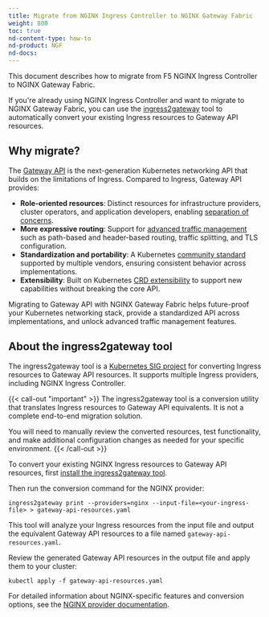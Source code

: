 ```yaml
---
title: Migrate from NGINX Ingress Controller to NGINX Gateway Fabric
weight: 800
toc: true
nd-content-type: how-to
nd-product: NGF
nd-docs:
---
```


This document describes how to migrate from F5 NGINX Ingress Controller to NGINX Gateway Fabric.

If you're already using NGINX Ingress Controller and want to migrate to NGINX Gateway Fabric, you can use the [ingress2gateway](https://github.com/kubernetes-sigs/ingress2gateway) tool to automatically convert your existing Ingress resources to Gateway API resources.

## Why migrate?

The [Gateway API](https://gateway-api.sigs.k8s.io/) is the next-generation Kubernetes networking API that builds on the limitations of Ingress. Compared to Ingress, Gateway API provides:

- **Role-oriented resources**: Distinct resources for infrastructure providers, cluster operators, and application developers, enabling [separation of concerns](https://gateway-api.sigs.k8s.io/concepts/security-model/#role-oriented-resources).
- **More expressive routing**: Support for [advanced traffic management](https://gateway-api.sigs.k8s.io/concepts/api-overview/#routes) such as path-based and header-based routing, traffic splitting, and TLS configuration.
- **Standardization and portability**: A Kubernetes [community standard](https://gateway-api.sigs.k8s.io/) supported by multiple vendors, ensuring consistent behavior across implementations.
- **Extensibility**: Built on Kubernetes [CRD extensibility](https://gateway-api.sigs.k8s.io/guides/migrating-from-ingress/?h=extensibility#approach-to-extensibility) to support new capabilities without breaking the core API.

Migrating to Gateway API with NGINX Gateway Fabric helps future-proof your Kubernetes networking stack, provide a standardized API across implementations, and unlock advanced traffic management features.

## About the ingress2gateway tool

The ingress2gateway tool is a [Kubernetes SIG project](https://github.com/kubernetes-sigs) for converting Ingress resources to Gateway API resources. It supports multiple Ingress providers, including NGINX Ingress Controller.

{{< call-out "important" >}}
The ingress2gateway tool is a conversion utility that translates Ingress resources to Gateway API equivalents. It is not a complete end-to-end migration solution. 

You will need to manually review the converted resources, test functionality, and make additional configuration changes as needed for your specific environment.
{{< /call-out >}}

To convert your existing NGINX Ingress resources to Gateway API resources, first [install the ingress2gateway tool](https://github.com/kubernetes-sigs/ingress2gateway?tab=readme-ov-file#installation).

Then run the conversion command for the NGINX provider:
   
```shell
ingress2gateway print --providers=nginx --input-file=<your-ingress-file> > gateway-api-resources.yaml
```

This tool will analyze your Ingress resources from the input file and output the equivalent Gateway API resources to a file named `gateway-api-resources.yaml`.

Review the generated Gateway API resources in the output file and apply them to your cluster:

```shell
kubectl apply -f gateway-api-resources.yaml
```

For detailed information about NGINX-specific features and conversion options, see the [NGINX provider documentation](https://github.com/kubernetes-sigs/ingress2gateway/blob/main/pkg/i2gw/providers/nginx/README.md).
